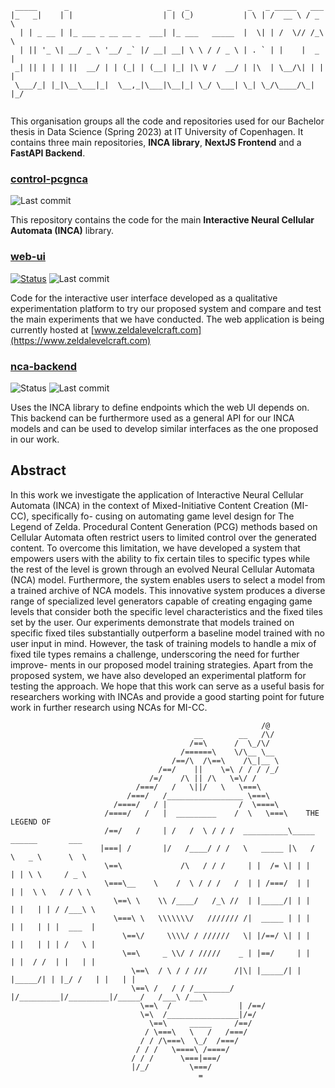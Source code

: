 ```
 _____      _                      _   _             _   _ _____   ___  
|_   _|    | |                    | | (_)           | \ | /  __ \ / _ \ 
  | | _ __ | |_ ___ _ __ __ _  ___| |_ ___   _____  |  \| | /  \// /_\ \
  | || '_ \| __/ _ \ '__/ _` |/ __| __| \ \ / / _ \ | . ` | |    |  _  |
 _| || | | | ||  __/ | | (_| | (__| |_| |\ V /  __/ | |\  | \__/\| | | |
 \___/_| |_|\__\___|_|  \__,_|\___|\__|_| \_/ \___| \_| \_/\____/\_| |_/                                                                     
                                                                        
```

This organisation groups all the code and repositories used for our Bachelor thesis in Data Science (Spring 2023) at IT University of Copenhagen.
It contains three main repositories, **INCA library**, **NextJS Frontend** and a **FastAPI Backend**.

### [control-pcgnca](https://github.com/Interactive-NCA/control-pcgnca/)
![Last commit](https://img.shields.io/github/last-commit/Interactive-NCA/control-pcgnca?style=flat-square)

This repository contains the code for the main **Interactive Neural Cellular Automata (INCA)** library. 

### [web-ui](https://github.com/Interactive-NCA/web-ui]) 
[![Status](https://img.shields.io/website?style=flat-square&up_message=online&url=https%3A%2F%2Fwww.zeldalevelcraft.com)](https://www.zeldalevelcraft.com) 
![Last commit](https://img.shields.io/github/last-commit/Interactive-NCA/web-ui?style=flat-square)

Code for the interactive user interface developed as a qualitative experimentation platform to try our proposed system and compare and test the main experiments that we have conducted. The web application is being currently hosted at [www.zeldalevelcraft.com](https://www.zeldalevelcraft.com)

### [nca-backend](https://github.com/Interactive-NCA/nca-backend])
![Status](https://img.shields.io/website?style=flat-square&up_message=online&url=https%3A%2F%2Fnca-backend-rxv2teft2q-ew.a.run.app%2Fdocs) ![Last commit](https://img.shields.io/github/last-commit/Interactive-NCA/nca-backend?style=flat-square)

Uses the INCA library to define endpoints which the web UI depends on. This backend can be furthermore used as a general API for our INCA models
and can be used to develop similar interfaces as the one proposed in our work.

## Abstract 

In this work we investigate the application of Interactive Neural Cellular Automata
(INCA) in the context of Mixed-Initiative Content Creation (MI-CC), specifically fo-
cusing on automating game level design for The Legend of Zelda. Procedural Content
Generation (PCG) methods based on Cellular Automata often restrict users to limited
control over the generated content. To overcome this limitation, we have developed a
system that empowers users with the ability to fix certain tiles to specific types while
the rest of the level is grown through an evolved Neural Cellular Automata (NCA)
model. Furthermore, the system enables users to select a model from a trained archive
of NCA models. This innovative system produces a diverse range of specialized level
generators capable of creating engaging game levels that consider both the specific
level characteristics and the fixed tiles set by the user. Our experiments demonstrate
that models trained on specific fixed tiles substantially outperform a baseline model
trained with no user input in mind. However, the task of training models to handle a
mix of fixed tile types remains a challenge, underscoring the need for further improve-
ments in our proposed model training strategies. Apart from the proposed system, we
have also developed an experimental platform for testing the approach. We hope that
this work can serve as a useful basis for researchers working with INCAs and provide
a good starting point for future work in further research using NCAs for MI-CC.










```
                                                        /@
                                         __        __   /\/
                                        /==\      /  \_/\/   
                                      /======\    \/\__ \__
                                    /==/\  /\==\    /\_|__ \
                                 /==/    ||    \=\ / / / /_/
                               /=/    /\ || /\   \=\/ /     
                            /===/   /   \||/   \   \===\
                          /===/   /_________________ \===\
                       /====/   / |                /  \====\
                     /====/   /   |  _________    /  \   \===\    THE LEGEND OF 
                     /==/   /     | /   /  \ / / /  __________\_____      ______       ___
                    |===| /       |/   /____/ / /   \   _____ |\   /      \   _ \      \  \
                     \==\             /\   / / /     | |  /= \| | |        | | \ \     / _ \
                     \===\__    \    /  \ / / /   /  | | /===/  | |        | |  \ \   / / \ \
                       \==\ \    \\ /____/   /_\ //  | |_____/| | |        | |   | | / /___\ \
                       \===\ \   \\\\\\\/   /////// /|  _____ | | |        | |   | | |  ___  |
                         \==\/     \\\\/ / //////   \| |/==/ \| | |        | |   | | | /   \ |
                         \==\     _ \\/ / /////    _ | |==/     | |        | |  / /  | |   | |
                           \==\  / \ / / ///      /|\| |_____/| | |_____/| | |_/ /   | |   | |
                           \==\ /   / / /________/ |/_________|/_________|/_____/   /___\ /___\
                             \==\  /               | /==/
                             \=\  /________________|/=/   
                               \==\     _____     /==/ 
                              / \===\   \   /   /===/
                             / / /\===\  \_/  /===/
                            / / /   \====\ /====/
                           / / /      \===|===/
                           |/_/         \===/
                                          =

```
